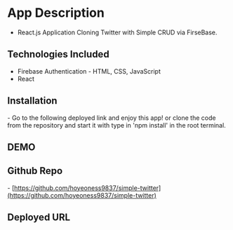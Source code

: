 # App Description

- React.js Application Cloning Twitter with Simple CRUD via FirseBase.

## Technologies Included

- Firebase Authentication
- HTML, CSS, JavaScript
- React


## Installation

- Go to the following deployed link and enjoy this app! or clone the code from the repository and start it with type in 'npm install' in the root terminal.

## DEMO

<!-- -![DEMO](./client/public/assets/demo.gif) -->

## Github Repo

- [https://github.com/hoyeoness9837/simple-twitter](https://github.com/hoyeoness9837/simple-twitter)

## Deployed URL

<!-- - [https://hw-googlebookapp.herokuapp.com/](https://hw-googlebookapp.herokuapp.com/) -->